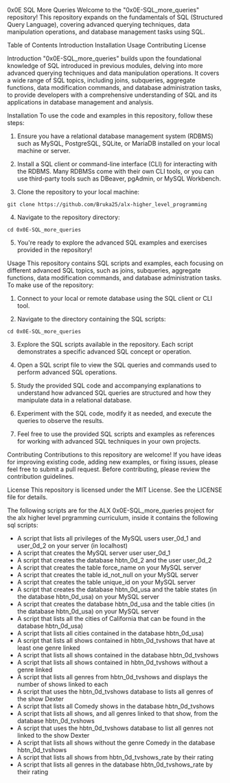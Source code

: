 0x0E SQL More Queries
Welcome to the "0x0E-SQL_more_queries" repository! This repository expands on the fundamentals of SQL (Structured Query Language), covering advanced querying techniques, data manipulation operations, and database management tasks using SQL.

Table of Contents
Introduction
Installation
Usage
Contributing
License

Introduction
"0x0E-SQL_more_queries" builds upon the foundational knowledge of SQL introduced in previous modules, delving into more advanced querying techniques and data manipulation operations. It covers a wide range of SQL topics, including joins, subqueries, aggregate functions, data modification commands, and database administration tasks, to provide developers with a comprehensive understanding of SQL and its applications in database management and analysis.

Installation
To use the code and examples in this repository, follow these steps:

1. Ensure you have a relational database management system (RDBMS) such as MySQL, PostgreSQL, SQLite, or MariaDB installed on your local machine or server.

2. Install a SQL client or command-line interface (CLI) for interacting with the RDBMS. Many RDBMSs come with their own CLI tools, or you can use third-party tools such as DBeaver, pgAdmin, or MySQL Workbench.

3. Clone the repository to your local machine:

```
git clone https://github.com/Bruka25/alx-higher_level_programming
```
4. Navigate to the repository directory:
```
cd 0x0E-SQL_more_queries
```

5. You're ready to explore the advanced SQL examples and exercises provided in the repository!

Usage
This repository contains SQL scripts and examples, each focusing on different advanced SQL topics, such as joins, subqueries, aggregate functions, data modification commands, and database administration tasks. To make use of the repository:

1. Connect to your local or remote database using the SQL client or CLI tool.

2. Navigate to the directory containing the SQL scripts:

```
cd 0x0E-SQL_more_queries
```

3. Explore the SQL scripts available in the repository. Each script demonstrates a specific advanced SQL concept or operation.

4. Open a SQL script file to view the SQL queries and commands used to perform advanced SQL operations.

5. Study the provided SQL code and accompanying explanations to understand how advanced SQL queries are structured and how they manipulate data in a relational database.

6. Experiment with the SQL code, modify it as needed, and execute the queries to observe the results.

7. Feel free to use the provided SQL scripts and examples as references for working with advanced SQL techniques in your own projects.

Contributing
Contributions to this repository are welcome! If you have ideas for improving existing code, adding new examples, or fixing issues, please feel free to submit a pull request. Before contributing, please review the contribution guidelines.

License
This repository is licensed under the MIT License. See the LICENSE file for details.


The following scripts are for the ALX 0x0E-SQL_more_queries project for the alx higher level prgramming curriculum, inside it contains the following sql scripts:

* A script that lists all privileges of the MySQL users user_0d_1 and user_0d_2 on your server (in localhost)
* A script that creates the MySQL server user user_0d_1
* A script that creates the database hbtn_0d_2 and the user user_0d_2
* A script that creates the table force_name on your MySQL server
* A script that creates the table id_not_null on your MySQL server
* A script that creates the table unique_id on your MySQL server
* A script that creates the database hbtn_0d_usa and the table states (in the database hbtn_0d_usa) on your MySQL server
* A script that creates the database hbtn_0d_usa and the table cities (in the database hbtn_0d_usa) on your MySQL server
* A script that lists all the cities of California that can be found in the database hbtn_0d_usa)
* A script that lists all cities contained in the database hbtn_0d_usa)
* A script that lists all shows contained in hbtn_0d_tvshows that have at least one genre linked
* A script that lists all shows contained in the database hbtn_0d_tvshows
* A script that lists all shows contained in hbtn_0d_tvshows without a genre linked
* A script that lists all genres from hbtn_0d_tvshows and displays the number of shows linked to each
* A script that uses the hbtn_0d_tvshows database to lists all genres of the show Dexter
* A script that lists all Comedy shows in the database hbtn_0d_tvshows
* A script that lists all shows, and all genres linked to that show, from the database hbtn_0d_tvshows
* A script that uses the hbtn_0d_tvshows database to list all genres not linked to the show Dexter
* A script that lists all shows without the genre Comedy in the database hbtn_0d_tvshows
* A script that lists all shows from hbtn_0d_tvshows_rate by their rating
* A script that lists all genres in the database hbtn_0d_tvshows_rate by their rating
